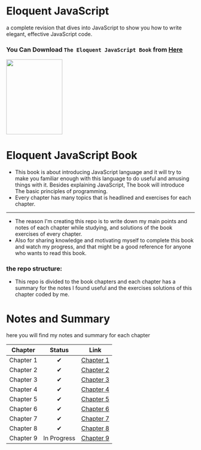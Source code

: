 # Eloquent JavaScript
a complete revision that dives into JavaScript to show you how to write elegant, effective JavaScript code.

### You Can Download ```The Eloquent JavaScript Book``` from  [Here](https://github.com/0xGhada/eloquent-javascript-book/blob/main/Eloquent_JavaScript_3rdEdition.pdf)

<img src="https://m.media-amazon.com/images/I/91asIC1fRwL._AC_UF1000,1000_QL80_.jpg" width="150" height="200">

# Eloquent JavaScript Book
- This book is about introducing JavaScript language and it will try to make you familiar enough with this language to do useful and amusing things with it. Besides explaining JavaScript, The book will introduce The basic principles of programming.
- Every chapter has many topics that is headlined and exercises for each chapter.
----------------------------------  
- The reason I'm creating this repo is to write down my main points and notes of each chapter while studying, and solutions of the book exercises of every chapter.
- Also for sharing knowledge and motivating myself to complete this book and watch my progress, and that might be a good reference for anyone who wants to read this book.
  
### the repo structure:
- This repo is divided to the book chapters and each chapter has a summary for the notes I found useful and the exercises solutions of this chapter coded by me.

# Notes and Summary
here you will find my notes and summary for each chapter

| Chapter | Status | Link |
| :---:| :---: | :---: |
| Chapter 1 | ✔ | [ Chapter 1 ](https://github.com/habibaelsayed/eloquent-javascript-book/tree/a9639fc1a2a3222109fbfe7f3fea408ad24390a9/chapter-1)|
| Chapter 2 | ✔ |  [ Chapter 2 ](https://github.com/habibaelsayed/eloquent-javascript-book/tree/b571fcf6110e303d218d12ec69072f7ea67c5f6e/chapter-2) |
| Chapter 3 | ✔ | [ Chapter 3]( https://github.com/habibaelsayed/eloquent-javascript-book/tree/9ae574dbcfe11c25d728c58a69c50ec2825d118b/chapter-3) |
| Chapter 4 | ✔ |  [ Chapter 4 ](https://github.com/habibaelsayed/eloquent-javascript-book/tree/9870a5e0a5c7dc30874e42781bf164d757f6dc6f/chapter-4) |
| Chapter 5 | ✔ |  [ Chapter 5 ](https://github.com/habibaelsayed/eloquent-javascript-book/tree/54141f91b1970ca3e4e7387a02b23a15b6df3450/chapter-5) |
| Chapter 6 | ✔ |  [ Chapter 6 ](https://github.com/habibaelsayed/eloquent-javascript-book/tree/d162ec301a765afa9cc1ce1bc6ca37121c98002d/chapter-6) |
| Chapter 7 | ✔ |  [ Chapter 7 ](https://github.com/habibaelsayed/eloquent-javascript-book/tree/e021c068096cb9d5f9bb4c57a47508e58d1d1b6f/chapter-7) |
| Chapter 8 | ✔ | [ Chapter 8 ](https://github.com/habibaelsayed/eloquent-javascript-book/tree/6875b82032a57740782789bc1c27d774289e95b9/chapter-8) |
| Chapter 9 | In Progress | [ Chapter 9 ](https://github.com/habibaelsayed/eloquent-javascript-book/tree/f0f8e6a8e4898e874994453cf5a60209931126d4/chapter-9) |